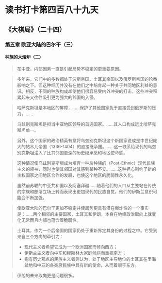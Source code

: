 # 读书打卡第四百八十九天
## 《大棋局》（二十四）
### 第五章 欧亚大陆的巴尔干（三）
#### 种族的大熔炉（二）

> 在中亚，内部因素一直是引起局势不稳定的更重要原因。

> 多年来，它们中的多数都处于波斯帝国、土耳其帝国以及俄罗斯帝国的轮番影响之下。但这种经历并没有在他们之中培育起一种关于共同地区利益的意识。相反，不同的种族构成却使他们很容易受内外冲突的打击。这些冲突积累起来又往往吸引更为强大的邻国的入侵。

> 哈萨克斯坦是本地区的屏障，……保护了其他国家免于直接受到俄罗斯的压力，……

> 乌兹别克斯坦是担当中亚地区领导的首选国家。……其人口构成远比哈萨克斯坦单一。

> 另外，这个国家的政治精英有意将乌兹别克斯坦这个新国家说成是中世纪庞大的帖木儿帝国（1336-1404）的直接继承国。……这一联系给现代的乌兹别克斯坦注入了比其邻国更深的历史继承感和地区使命感。

> 这种情况使乌兹别克斯坦成为培育一种后种族的（Post-Ethnic）现代民族主义的领袖，同时也使其邻国对其感到某种不安。……这种担心制约了新的主权国家之间地区合作的发展，也使这个地区的脆弱性永久化。

> 虽然前苏联的中亚共和国以及阿塞拜疆……随着他们的人口从主要站在传统的宗族和部落立场上转而表现出更加现代的民族自觉，他们的伊斯兰意识可能会不断加强。

> 使欧亚大陆的巴尔干更加不稳定并使局势更具有潜在爆炸性的一个事实是：……两个相邻的主要国家，土耳其和伊朗，本身在地缘政治取向上就变化无常而且内部也蕴含着脆弱性。

> 土耳其，作为一个后帝国的国家仍处于重新界定其身份的过程之中。它受到来自三个方向的牵引力：
> * 现代主义者希望它成为一个欧洲国家而倾向西方；
> * 伊斯兰主义者向中东和穆斯林大家庭倾斜而重视南方；
> * 抱有历史观点的民族主义者则认为，处于地区主导地位的土耳其在里海盆地和中亚的各突厥民族中具有新的使命，从而着眼于东方。

> 伊朗的未来取向更是问题很多。
